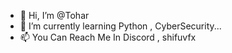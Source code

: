 - 👋 Hi, I’m @Tohar
- 🌱 I’m currently learning Python , CyberSecurity...
- 📫 You Can Reach Me In Discord , shifuvfx

<!---
ASDASASAssss/ASDASASAssss is a ✨ special ✨ repository because its `README.md` (this file) appears on your GitHub profile.
You can click the Preview link to take a look at your changes.
--->
